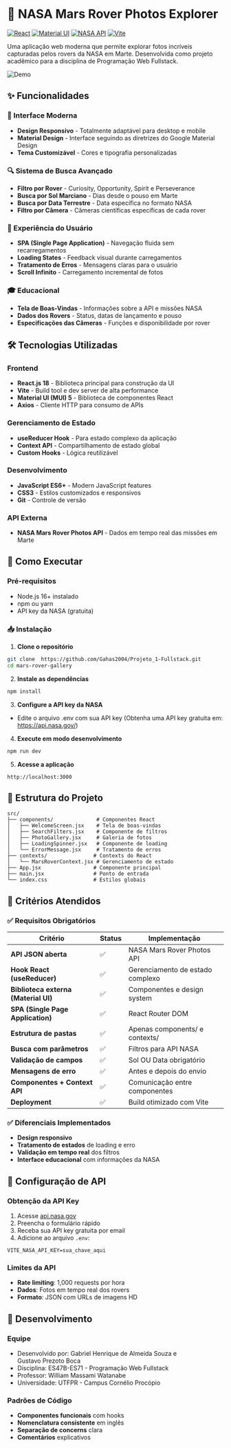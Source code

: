 # 🚀 NASA Mars Rover Photos Explorer

[![React](https://img.shields.io/badge/React-18.2.0-blue)](https://reactjs.org/)
[![Material UI](https://img.shields.io/badge/Material%20UI-5.14.0-007FFF)](https://mui.com/)
[![NASA API](https://img.shields.io/badge/NASA-API-0B3D91)](https://api.nasa.gov/)
[![Vite](https://img.shields.io/badge/Vite-4.4.0-646CFF)](https://vitejs.dev/)

Uma aplicação web moderna que permite explorar fotos incríveis capturadas pelos rovers da NASA em Marte. Desenvolvida como projeto acadêmico para a disciplina de Programação Web Fullstack.

![Demo](https://img.shields.io/badge/Demo-Live%20Preview-green)


## ✨ Funcionalidades

### 🎨 Interface Moderna
- **Design Responsivo** - Totalmente adaptável para desktop e mobile
- **Material Design** - Interface seguindo as diretrizes do Google Material Design
- **Tema Customizável** - Cores e tipografia personalizadas

### 🔍 Sistema de Busca Avançado
- **Filtro por Rover** - Curiosity, Opportunity, Spirit e Perseverance
- **Busca por Sol Marciano** - Dias desde o pouso em Marte
- **Busca por Data Terrestre** - Data específica no formato NASA
- **Filtro por Câmera** - Câmeras científicas específicas de cada rover

### 📱 Experiência do Usuário
- **SPA (Single Page Application)** - Navegação fluida sem recarregamentos
- **Loading States** - Feedback visual durante carregamentos
- **Tratamento de Erros** - Mensagens claras para o usuário
- **Scroll Infinito** - Carregamento incremental de fotos

### 🎓 Educacional
- **Tela de Boas-Vindas** - Informações sobre a API e missões NASA
- **Dados dos Rovers** - Status, datas de lançamento e pouso
- **Especificações das Câmeras** - Funções e disponibilidade por rover

## 🛠️ Tecnologias Utilizadas

### Frontend
- **React.js 18** - Biblioteca principal para construção da UI
- **Vite** - Build tool e dev server de alta performance
- **Material UI (MUI) 5** - Biblioteca de componentes React
- **Axios** - Cliente HTTP para consumo de APIs

### Gerenciamento de Estado
- **useReducer Hook** - Para estado complexo da aplicação
- **Context API** - Compartilhamento de estado global
- **Custom Hooks** - Lógica reutilizável

### Desenvolvimento
- **JavaScript ES6+** - Modern JavaScript features
- **CSS3** - Estilos customizados e responsivos
- **Git** - Controle de versão

### API Externa
- **NASA Mars Rover Photos API** - Dados em tempo real das missões em Marte

## 🚀 Como Executar

### Pré-requisitos
- Node.js 16+ instalado
- npm ou yarn
- API key da NASA (gratuita)

### 📥 Instalação

1. **Clone o repositório**
```bash
git clone  https://github.com/Gahas2004/Projeto_1-Fullstack.git
cd mars-rover-gallery
```

2. **Instale as dependências**
```bash
npm install
```

3. **Configure a API key da NASA**

 - Edite o arquivo .env com sua API key (Obtenha uma API key gratuita em: https://api.nasa.gov/)

4. **Execute em modo desenvolvimento**
```bash
npm run dev
```

5. **Acesse a aplicação**
```
http://localhost:3000
```
## 📁 Estrutura do Projeto

```
src/
├── components/              # Componentes React
│   ├── WelcomeScreen.jsx    # Tela de boas-vindas
│   ├── SearchFilters.jsx    # Componente de filtros
│   ├── PhotoGallery.jsx     # Galeria de fotos
│   ├── LoadingSpinner.jsx   # Componente de loading
│   └── ErrorMessage.jsx     # Tratamento de erros
├── contexts/               # Contexts do React
│   └── MarsRoverContext.jsx # Gerenciamento de estado
├── App.jsx                 # Componente principal
├── main.jsx                # Ponto de entrada
└── index.css               # Estilos globais
```

## 🎯 Critérios Atendidos

### ✅ Requisitos Obrigatórios

| Critério | Status | Implementação |
|----------|--------|---------------|
| **API JSON aberta** | ✅ | NASA Mars Rover Photos API |
| **Hook React (useReducer)** | ✅ | Gerenciamento de estado complexo |
| **Biblioteca externa (Material UI)** | ✅ | Componentes e design system |
| **SPA (Single Page Application)** | ✅ | React Router DOM |
| **Estrutura de pastas** | ✅ | Apenas components/ e contexts/ |
| **Busca com parâmetros** | ✅ | Filtros para API NASA |
| **Validação de campos** | ✅ | Sol OU Data obrigatório |
| **Mensagens de erro** | ✅ | Antes e depois do envio |
| **Componentes + Context API** | ✅ | Comunicação entre componentes |
| **Deployment** | ✅ | Build otimizado com Vite |

### ✅ Diferenciais Implementados

- **Design responsivo** 
- **Tratamento de estados** de loading e erro
- **Validação em tempo real** dos filtros
- **Interface educacional** com informações da NASA

## 🔧 Configuração de API

### Obtenção da API Key

1. Acesse [api.nasa.gov](https://api.nasa.gov/)
2. Preencha o formulário rápido
3. Receba sua API key gratuita por email
4. Adicione ao arquivo `.env`:

```env
VITE_NASA_API_KEY=sua_chave_aqui
```

### Limites da API
- **Rate limiting**: 1,000 requests por hora
- **Dados**: Fotos em tempo real dos rovers
- **Formato**: JSON com URLs de imagens HD

## 👥 Desenvolvimento

### Equipe
- Desenvolvido por: Gabriel Henrique de Almeida Souza e Gustavo Prezoto Boca
- Disciplina: ES47B-ES71 - Programação Web Fullstack
- Professor: William Massami Watanabe
- Universidade: UTFPR - Campus Cornélio Procópio

### Padrões de Código
- **Componentes funcionais** com hooks
- **Nomenclatura consistente** em inglês
- **Separação de concerns** clara
- **Comentários** explicativos
